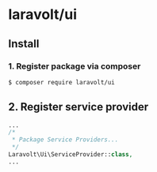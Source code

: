 # laravolt/ui

## Install

### 1. Register package via composer

``` bash
$ composer require laravolt/ui
```

## 2. Register service provider

``` php
...
/*
 * Package Service Providers...
 */
Laravolt\Ui\ServiceProvider::class,
...
```
